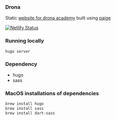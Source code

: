 ### Drona

Static [website for drona academy](https://drona-academy.netlify.app) built using [paige](https://github.com/willfaught/paige)

[![Netlify Status](https://api.netlify.com/api/v1/badges/7859430e-4479-4880-9c9d-f2c79a3029c5/deploy-status)](https://app.netlify.com/sites/drona-academy/deploys)


### Running locally

`hugo server`

### Dependency
- hugo
- sass

### MacOS installations of dependencies

```sh
brew install hugo
brew install sass
brew install dart-sass
```
